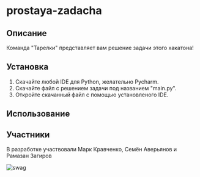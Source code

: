 # prostaya-zadacha
## Описание
Команда "Тарелки" представляет вам решение задачи этого хакатона!

## Установка
1. Скачайте любой IDE для Python, желательно Pycharm.
2. Скачайте файл с решением задачи под названием "main.py".
3. Откройте скачанный файл с помощью установленого IDE.

## Использование


## Участники
В разработке участвовали Марк Кравченко, Семён Аверьянов и Рамазан Загиров

![swag](https://i1.sndcdn.com/artworks-GpzTlvFv6Kmn6eU6-Z7C4oQ-t500x500.jpg)
